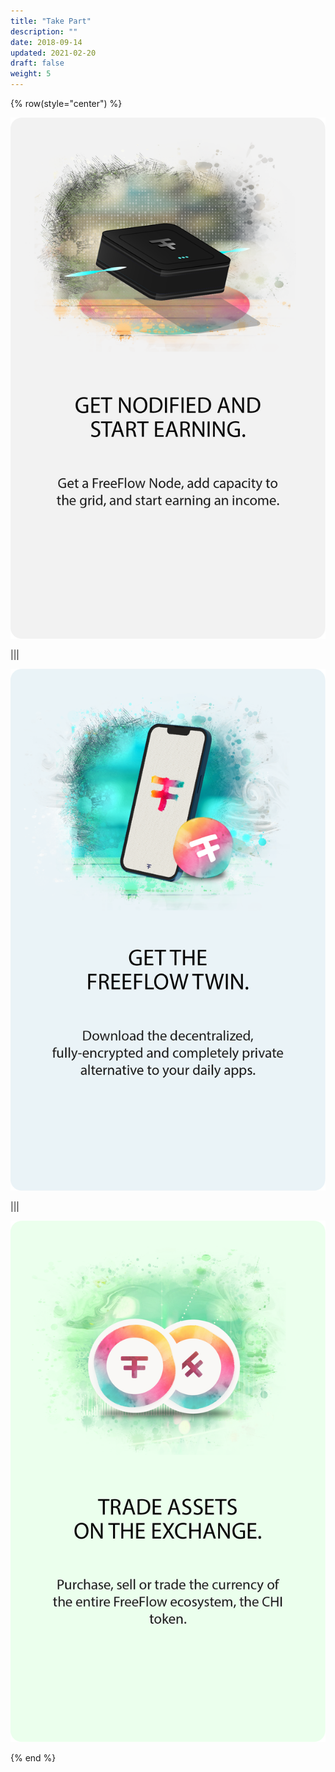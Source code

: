 ```yaml
---
title: "Take Part"
description: ""
date: 2018-09-14
updated: 2021-02-20
draft: false
weight: 5
---
```

<!-- section 1 (header) -->

{% row(style="center") %}

<a href="">![Node Image](takepart1.png)</a>

|||

<a href="">![Node Image](takepart2.png)</a>

|||

<a href="">![Node Image](takepart3.png)</a>

{% end %}
